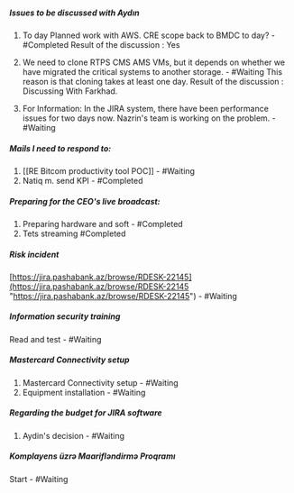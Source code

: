 ##### Issues to be discussed with Aydın

1. To day Planned work with AWS. CRE scope back to BMDC to day? - #Completed 
Result of the discussion  : Yes

2. We need to clone RTPS CMS AMS VMs, but it depends on whether we have migrated the critical systems to another storage. - #Waiting 
This reason is that cloning takes at least one day. 
Result of the discussion  : Discussing With Farkhad. 

3. For Information: In the JIRA system, there have been performance issues for two days now. Nazrin's team is working on the problem. - #Waiting 
##### Mails I need to respond to:
1. [[RE Bitcom productivity tool POC]] - #Waiting 
2. Natiq m. send KPI - #Completed 
##### Preparing for the CEO's live broadcast: 
1. Preparing hardware and soft - #Completed 
2. Tets streaming #Completed 
##### Risk incident
[https://jira.pashabank.az/browse/RDESK-22145](https://jira.pashabank.az/browse/RDESK-22145 "https://jira.pashabank.az/browse/RDESK-22145") - #Waiting 
##### Information security training
Read and test - #Waiting 
##### Mastercard Connectivity setup
1. Mastercard Connectivity setup - #Waiting 
2. Equipment installation - #Waiting 
##### Regarding the budget for JIRA software
1. Aydin's decision - #Waiting 

##### Komplayens üzrə Maarifləndirmə Proqramı
Start - #Waiting 






